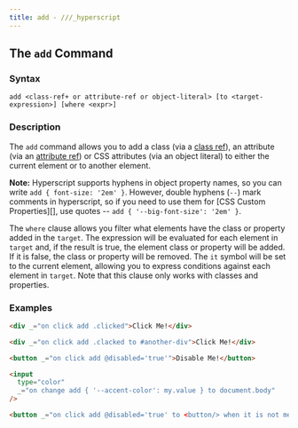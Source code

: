 ```yaml
---
title: add - ///_hyperscript
---
```


## The `add` Command

### Syntax

```ebnf
add <class-ref+ or attribute-ref or object-literal> [to <target-expression>] [where <expr>]
```

### Description

The `add` command allows you to add a class (via a [class ref](/expressions/class-reference)), an attribute
(via an [attribute ref](/expressions/attribute-ref)) or CSS attributes (via an object literal) to either the current element or to another element.

**Note:** Hyperscript supports hyphens in object property names, so you can write `add { font-size: '2em' }`. However, double hyphens (`--`) mark comments in hyperscript, so if you need to use them for [CSS Custom Properties][], use quotes -- `add { '--big-font-size': '2em' }`.

The `where` clause allows you filter what elements have the class or property added in the `target`.  The expression will be evaluated for
each element in `target` and, if the result is true, the element class or property will be added.  If it is false, the class
or property will be removed.  The `it` symbol will be set to the current element, allowing you to express conditions against each element
in `target`.  Note that this clause only works with classes and properties.

### Examples

```html
<div _="on click add .clicked">Click Me!</div>

<div _="on click add .clacked to #another-div">Click Me!</div>

<button _="on click add @disabled='true'">Disable Me!</button>

<input
  type="color"
  _="on change add { '--accent-color': my.value } to document.body"
/>

<button _="on click add @disabled='true' to <button/> when it is not me">Disable Other Buttons</button>

```
